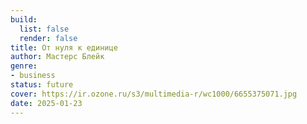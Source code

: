 ```yaml
---
build:
  list: false
  render: false
title: От нуля к единице
author: Мастерс Блейк
genre:
- business
status: future
cover: https://ir.ozone.ru/s3/multimedia-r/wc1000/6655375071.jpg
date: 2025-01-23
---
```


